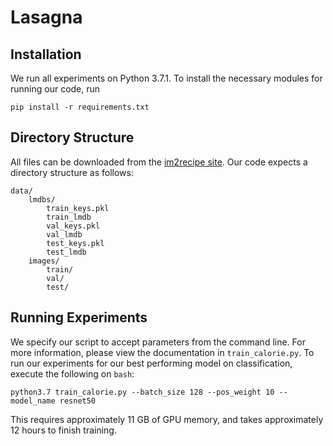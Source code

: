 # Lasagna

## Installation
We run all experiments on Python 3.7.1. To install the necessary modules for running our code, run
```
pip install -r requirements.txt
```

## Directory Structure
All files can be downloaded from the [im2recipe site](http://im2recipe.csail.mit.edu/dataset/download/). Our code expects a directory structure as follows:

```
data/
    lmdbs/
        train_keys.pkl
        train_lmdb
        val_keys.pkl
        val_lmdb
        test_keys.pkl
        test_lmdb
    images/
        train/
        val/
        test/
```

## Running Experiments
We specify our script to accept parameters from the command line. For more information, please view the documentation in `train_calorie.py`. To run our experiments for our best performing model on classification, execute the following on `bash`:

```
python3.7 train_calorie.py --batch_size 128 --pos_weight 10 --model_name resnet50
```

This requires approximately 11 GB of GPU memory, and takes approximately 12 hours to finish training.
